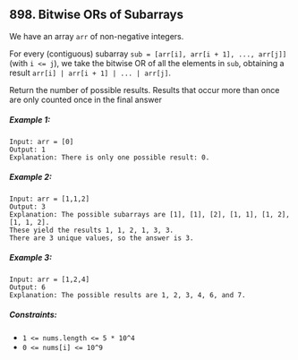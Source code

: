 ## 898. Bitwise ORs of Subarrays

We have an array ```arr``` of non-negative integers.

For every (contiguous) subarray ```sub = [arr[i], arr[i + 1], ..., arr[j]]``` (with ```i <= j```), we take the bitwise OR of all the elements in ```sub```, obtaining a result ```arr[i] | arr[i + 1] | ... | arr[j]```.

Return the number of possible results. Results that occur more than once are only counted once in the final answer

##### Example 1:
```
Input: arr = [0]
Output: 1
Explanation: There is only one possible result: 0.
```
##### Example 2:
```
Input: arr = [1,1,2]
Output: 3
Explanation: The possible subarrays are [1], [1], [2], [1, 1], [1, 2], [1, 1, 2].
These yield the results 1, 1, 2, 1, 3, 3.
There are 3 unique values, so the answer is 3.
```
##### Example 3:
```
Input: arr = [1,2,4]
Output: 6
Explanation: The possible results are 1, 2, 3, 4, 6, and 7.
```

##### Constraints:

* ```1 <= nums.length <= 5 * 10^4```
* ```0 <= nums[i] <= 10^9```